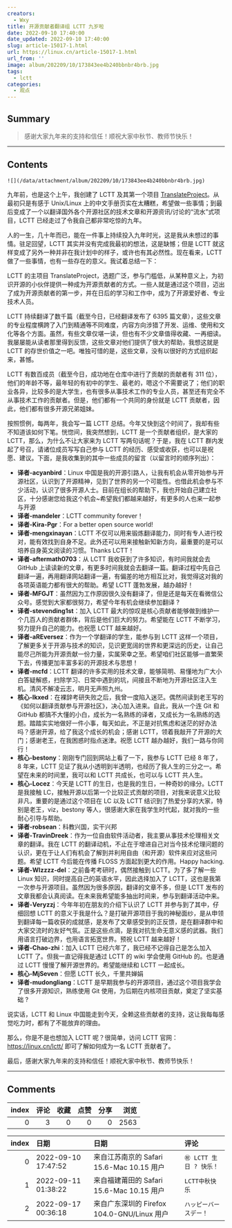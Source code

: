 ```yaml
---
creators:
  - Wxy
title: 开源贡献者翻译组 LCTT 九岁啦
date: 2022-09-10 17:40:00
date_updated: 2022-09-10 17:40:00
slug: article-15017-1.html
url: https://linux.cn/article-15017-1.html
url_from: ''
image: album/202209/10/173843ee4b240bbnbr4brb.jpg
tags:
  - lctt
categories:
  - 观点
---
```


## Summary

> 感谢大家九年来的支持和信任！顺祝大家中秋节、教师节快乐！

***

<!-- more -->

## Contents

`![](/data/attachment/album/202209/10/173843ee4b240bbnbr4brb.jpg)`

九年前，也是这个上午，我创建了 LCTT 及其第一个项目 [TranslateProject](https://github.com/LCTT/TranslateProject)。从最初只是有感于 Unix/Linux 上的中文手册页实在太糟糕，希望做一些事情；到最后变成了一个以翻译国外各个开源社区的技术文章和开源资讯/讨论的“流水”式项目，LCTT 已经走过了令我自己都非常吃惊的九年。

人的一生，几十年而已，能在一件事上持续投入九年时光，这是我从未想过的事情。驻足回望，LCTT 其实并没有完成我最初的想法，这是缺憾；但是 LCTT 就这样变成了另外一种并非在我计划中的样子，或许也有其必然性。现在看来，LCTT 做了一些事情，也有一些存在的意义。我试着总结一下：

LCTT 的主项目 TranslateProject，选题广泛，参与门槛低，从某种意义上，为初识开源的小伙伴提供一种成为开源贡献者的方式。一些人就是通过这个项目，迈出了成为开源贡献者的第一步，并在日后的学习和工作中，成为了开源爱好者、专业技术人员。

LCTT 持续翻译了数千篇（截至今日，已经翻译发布了 6395 篇文章），这些文章的专业程度横跨了入门到精通等不同难度，内容方向涉猎了开发、运维、使用和文化等各个方面。虽然，有些文章仅堪一读，但也有不少文章值得收藏、一再细读。我屡屡能从读者那里得到反馈，这些文章对他们提供了很大的帮助，我想这就是 LCTT 的存世价值之一吧。唯独可惜的是，这些文章，没有以很好的方式组织起来，甚憾。

LCTT 有数百成员（截至今日，成功地在仓库中进行了贡献的贡献者有 311 位），他们的年龄不等，最年轻的有初中的学生、最老的，嗯这个不需要说了；他们的职业各异，比较多的是大学生，也有很多从事技术工作的专业人员，甚至还有完全不从事技术工作的贡献者。但是，他们都有一个共同的身份就是 LCTT 贡献者，因此，他们都有很多开源兄弟姐妹。

按照惯例，每两年，我会写一篇 LCTT 总结。今年又快到这个时间了，我却有些不知道该如何下笔。恍惚间，我突然想到，LCTT 是一个贡献者组织，是大家的 LCTT，那么，为什么不让大家来为 LCTT 写两句话呢？于是，我在 LCTT 群内发起了号召，请诸位成员写写自己参与 LCTT 的经历、感受或收获，也可以是祝愿、建议。下面，是我收集到的其中一些成员的留言（以留言时的顺序列出）：

* **译者-acyanbird**：Linux 中国是我的开源引路人，让我有机会从零开始参与开源社区，认识到了开源精神，见到了世界的另一个可能性。也借此机会参与不少活动，认识了很多开源人士。目前在组长的帮助下，我也开始自己建立社区，十分感谢您给我这个机会~希望我们都越来越好，有更多的人也来一起参与开源
* **译者-mandeler**：LCTT community forever！
* **译者-Kira-Pgr**：For a better open source world!
* **译者-mengxinayan**：LCTT 不仅可以用来锻炼翻译能力，同时有专人进行校对，能有效找到自身不足。此外还可以用来接触新知新方向，最重要的是可以培养自身英文阅读的习惯。Thanks LCTT！
* **译者-aftermath0703**：从 LCTT 我收获到了许多知识，有时间我就会去 GitHub 上读读新的文章，有更多时间我就会去翻译一篇。翻译过程中先自己翻译一遍，再用翻译网站翻译一遍，有偏差的地方相互比对，我觉得这对我的各项英语能力都有很大的帮助。希望 LCTT 蓬勃发展，越办越好！
* **译者-MFGJT**：虽然因为工作原因很久没有翻译了，但是还是每天在看微信公众号。感觉到大家都很努力，希望今年有机会继续参加翻译 ?
* **译者-stevending1st**：加入 LCTT 最大的惊叹是核心贡献者能够做到维护一个几百人的贡献者群体，背后是他们巨大的努力。希望能在 LCTT 不断学习，努力提升自己的能力。也祝愿 LCTT 越来越好。
* **译者-aREversez**：作为一个学翻译的学生，能参与到 LCTT 这样一个项目，了解更多关于开源与技术的知识，见识更宽阔的世界和更深远的历史，让自己能尽己所能为开源贡献一份力量，实属荣幸之至。希望咱们社区能够一直繁荣下去，传播更加丰富多彩的开源技术与思想！
* **译者-mcfd**：LCTT 翻译的许多实用的技术文章，能够简明、易懂地为广大小白答疑解惑，扫除学习、日常中遇到的坑，间接且不断地为开源社区注入生机。清风不解凌云志，明月无声照九州​。
* **核心-lkxed**：在裸辞考研失败之后，我曾一度陷入迷茫。偶然间读到老王写的《如何以翻译贡献参与开源社区》，决心加入进来。自此，我从一个连 Git 和 GitHub 都搞不大懂的小白，成长为一名熟练的译者，又成长为一名熟练的选题。踏踏实实地做好一件小事，每天如此，不正是对抗焦虑和迷茫的好办法吗？感谢开源，给了我这个成长的机会；感谢 LCTT，领着我敲开了开源的大门；感谢老王，在我困惑时指点迷津。祝愿 LCTT 越办越好，我们一路与你同行！
* **核心-bestony**：刚刚专门回到网站上看了一下，我参与 LCTT 已经 8 年了，8 年来，LCTT 见证了我从小透明到半透明，也经历了我人生的三分之一。希望在未来的时间里，我可以和 LCTT 共成长，也可以与 LCTT 共人生。
* **核心-Locez**：今天是 LCTT 的生日，也是我的生日，一种奇妙的缘分。LCTT 是我接触 LC，接触开源以后第一个比较正式贡献的项目，对我来说意义比较非凡，重要的是通过这个项目在 LC 以及 LCTT 结识到了热爱分享的大家，特别是老王，viz，bestony 等人，很感谢大家在我学生时代起，就对我的一些耐心引导与帮助。
* **译者-robsean**：科教兴国，实干兴邦
* **译者-TravinDreek**：作为一位自由软件活动者，我主要从事技术伦理相关文章的翻译。我在 LCTT 的翻译动机，不止在于增进自己对当今技术伦理问题的认识，更在于让人们有机会了解到并利用自由（和开源）软件来应对这些问题。希望 LCTT 今后能在传播 FLOSS 方面起到更大的作用。Happy hacking.
* **译者-Wlzzzz-del**：之前备考考研时，偶然接触到 LCTT。为了多了解一些 Linux 知识，同时提高自己的英语水平，因此选择加入了 LCTT，这也是我第一次参与开源项目。虽然因为很多原因，翻译的文章不多，但是 LCTT 发布的文章我都会认真阅读。在未来我希望能多抽出时间来，参与到翻译活动中来。
* **译者-Veryzzj**：今年年初在朋友的介绍下认识了 LCTT 并参与到了其中，仔细回想 LCTT 的意义于我是什么？是打破开源项目于我的神秘面纱，是从申领到翻译每一篇收获的成就感，是发布了文章感受到的正反馈，是在翻译群中和大家交流时的友好气氛。正是这些点滴，是我对抗生命无意义感的武器。我们用语言打破边界，也用语言拓宽世界。预祝 LCTT 越来越好！
* **译者-Chao-zhi**：加入 LCTT 已经六年了，我已经不记得自己是怎么加入 LCTT 了。但我一直记得我是通过 LCTT 的 wiki 学会使用 GitHub 的。也是通过 LCTT 慢慢了解开源世界的。希望能继续和 LCTT 一起成长。
* **核心-MjSeven**：但愿 LCTT 长久，千里共婵娟
* **译者-mudongliang**：LCTT 是早期我参与的开源项目，通过这个项目我学会了很多开源知识，熟练使用 Git 使用，为后期在内核项目贡献，奠定了坚实基础 ?

说实话，LCTT 和 Linux 中国能走到今天，全赖这些贡献者的支持，这让我每每感觉吃力时，都有了不能放弃的理由。

那么，你是不是也想加入 LCTT 呢？很简单，访问 LCTT 官网：<https://linux.cn/lctt/> 即可了解如何成为一名 LCTT 贡献者了。

最后，感谢大家九年来的支持和信任！顺祝大家中秋节、教师节快乐！

***

## Comments


|   index |   评论 |   收藏 |   点赞 |   分享 |   浏览 |
|--------:|-------:|-------:|-------:|-------:|-------:|
|       0 |      3 |      0 |      0 |      0 |   2563 |

|   index | 日期                | 日期                                        | 评论                    |
|--------:|:--------------------|:--------------------------------------------|:------------------------|
|       0 | 2022-09-10 17:47:52 | 来自江苏南京的 Safari 15.6-Mac 10.15 用户   | `㊗️ LCTT 生日 ? 快乐！` |
|       1 | 2022-09-11 01:38:22 | 来自福建莆田的 Safari 15.6-Mac 10.15 用户   | `LCTT中秋快乐`          |
|       2 | 2022-09-17 00:36:18 | 来自广东深圳的 Firefox 104.0-GNU/Linux 用户 | `ハッピーバースデー！`  |
